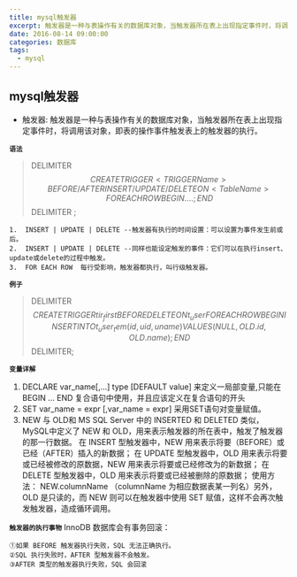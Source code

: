 ```yaml
---
title: mysql触发器
excerpt: 触发器是一种与表操作有关的数据库对象，当触发器所在表上出现指定事件时，将调用该对象，即表的操作事件触发表上的触发器的执行。
date: 2016-08-14 09:00:00
categories: 数据库
tags:
  - mysql
---
```


## mysql触发器

- 触发器: 触发器是一种与表操作有关的数据库对象，当触发器所在表上出现指定事件时，将调用该对象，即表的操作事件触发表上的触发器的执行。

**`语法`**
> DELIMITER $$
> CREATE
> TRIGGER <TRIGGER Name> BEFORE/AFTER INSERT/UPDATE/DELETE
> ON <Table Name>
> FOR EACH ROW BEGIN
> ....;
> END$$
> DELIMITER ;

	1.	INSERT | UPDATE | DELETE --触发器有执行的时间设置：可以设置为事件发生前或后。
	2.	INSERT | UPDATE | DELETE --同样也能设定触发的事件：它们可以在执行insert、update或delete的过程中触发。
	3.	FOR EACH ROW  每行受影响，触发器都执行，叫行级触发器。

**`例子`**
> DELIMITER $$
> CREATE
> TRIGGER tir_first BEFORE DELETE ON t_user
> FOR EACH ROW BEGIN
> INSERT INTO t_user_tem(id,uid,uname) VALUES (NULL,OLD.id,OLD.name);
> END$$
> DELIMITER;

**`变量详解`**

1. DECLARE var_name[,...] type [DEFAULT value] 来定义一局部变量,只能在 BEGIN … END 复合语句中使用，并且应该定义在复合语句的开头
2. SET var_name = expr [,var_name = expr] 采用SET语句对变量赋值。
3. NEW 与 OLD和 MS SQL Server 中的 INSERTED 和 DELETED 类似，MySQL中定义了 NEW 和 OLD，用来表示触发器的所在表中，触发了触发器的那一行数据。
   在 INSERT 型触发器中，NEW 用来表示将要（BEFORE）或已经（AFTER）插入的新数据；
   在 UPDATE 型触发器中，OLD 用来表示将要或已经被修改的原数据，NEW 用来表示将要或已经修改为的新数据；
   在 DELETE 型触发器中，OLD 用来表示将要或已经被删除的原数据；
   使用方法： NEW.columnName （columnName 为相应数据表某一列名）另外，OLD 是只读的，而 NEW 则可以在触发器中使用 SET
   赋值，这样不会再次触发触发器，造成循环调用。

**`触发器的执行事物`**
InnoDB 数据库会有事务回滚：

	①如果 BEFORE 触发器执行失败，SQL 无法正确执行。
	②SQL 执行失败时，AFTER 型触发器不会触发。
	③AFTER 类型的触发器执行失败，SQL 会回滚